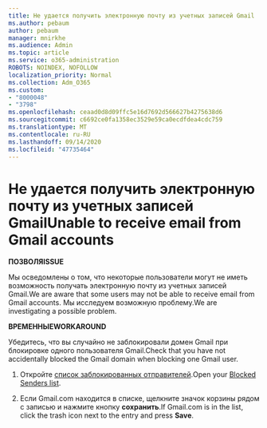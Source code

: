 ```yaml
---
title: Не удается получить электронную почту из учетных записей Gmail
ms.author: pebaum
author: pebaum
manager: mnirkhe
ms.audience: Admin
ms.topic: article
ms.service: o365-administration
ROBOTS: NOINDEX, NOFOLLOW
localization_priority: Normal
ms.collection: Adm_O365
ms.custom:
- "8000048"
- "3798"
ms.openlocfilehash: ceaad0d8d09ffc5e16d7692d566627b4275638d6
ms.sourcegitcommit: c6692ce0fa1358ec3529e59ca0ecdfdea4cdc759
ms.translationtype: MT
ms.contentlocale: ru-RU
ms.lasthandoff: 09/14/2020
ms.locfileid: "47735464"
---
```

# <a name="unable-to-receive-email-from-gmail-accounts"></a><span data-ttu-id="ee5cd-102">Не удается получить электронную почту из учетных записей Gmail</span><span class="sxs-lookup"><span data-stu-id="ee5cd-102">Unable to receive email from Gmail accounts</span></span>

<span data-ttu-id="ee5cd-103">**ПОЗВОЛЯ**</span><span class="sxs-lookup"><span data-stu-id="ee5cd-103">**ISSUE**</span></span>

<span data-ttu-id="ee5cd-104">Мы осведомлены о том, что некоторые пользователи могут не иметь возможность получать электронную почту из учетных записей Gmail.</span><span class="sxs-lookup"><span data-stu-id="ee5cd-104">We are aware that some users may not be able to receive email from Gmail accounts.</span></span> <span data-ttu-id="ee5cd-105">Мы исследуем возможную проблему.</span><span class="sxs-lookup"><span data-stu-id="ee5cd-105">We are investigating a possible problem.</span></span>

<span data-ttu-id="ee5cd-106">**ВРЕМЕННЫЕ**</span><span class="sxs-lookup"><span data-stu-id="ee5cd-106">**WORKAROUND**</span></span>

<span data-ttu-id="ee5cd-107">Убедитесь, что вы случайно не заблокировали домен Gmail при блокировке одного пользователя Gmail.</span><span class="sxs-lookup"><span data-stu-id="ee5cd-107">Check that you have not accidentally blocked the Gmail domain when blocking one Gmail user.</span></span>

1. <span data-ttu-id="ee5cd-108">Откройте [список заблокированных отправителей](https://go.microsoft.com/fwlink/?linkid=2121010).</span><span class="sxs-lookup"><span data-stu-id="ee5cd-108">Open your [Blocked Senders list](https://go.microsoft.com/fwlink/?linkid=2121010).</span></span>

2. <span data-ttu-id="ee5cd-109">Если Gmail.com находится в списке, щелкните значок корзины рядом с записью и нажмите кнопку **сохранить**.</span><span class="sxs-lookup"><span data-stu-id="ee5cd-109">If Gmail.com is in the list, click the trash icon next to the entry and press **Save**.</span></span>

